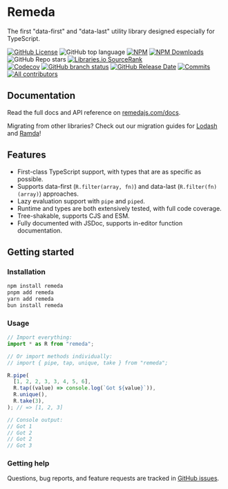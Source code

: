 # Remeda

The first "data-first" and "data-last" utility library designed especially for TypeScript.

[![GitHub License](https://img.shields.io/github/license/remeda/remeda?style=flat-square)](https://github.com/remeda/remeda?tab=MIT-1-ov-file#readme)
![GitHub top language](https://img.shields.io/github/languages/top/remeda/remeda?logo=typescript&style=flat-square)
[![NPM](https://img.shields.io/npm/v/remeda?logo=npm&style=flat-square)](https://www.npmjs.org/package/remeda)
[![NPM Downloads](https://img.shields.io/npm/dm/remeda?logo=npm&style=flat-square)](https://npmtrends.com/remeda)
![GitHub Repo stars](https://img.shields.io/github/stars/remeda/remeda?logo=github&style=flat-square)
[![Libraries.io SourceRank](https://img.shields.io/librariesio/sourcerank/npm/remeda?logo=librariesdotio&style=flat-square)](https://libraries.io/npm/remeda/sourcerank)<br />
[![Codecov](https://img.shields.io/codecov/c/github/remeda/remeda?logo=codecov&style=flat-square)](https://codecov.io/gh/remeda/remeda)
[![GitHub branch status](https://img.shields.io/github/checks-status/remeda/remeda/main?logo=github&style=flat-square)](https://github.com/remeda/remeda/actions/workflows)
[![GitHub Release Date](https://img.shields.io/github/release-date/remeda/remeda?logo=npm&style=flat-square)](https://github.com/remeda/remeda/releases)
[![Commits](https://img.shields.io/github/commit-activity/y/remeda/remeda?logo=github&style=flat-square)](https://github.com/remeda/remeda/commits/main/)
[![All contributors](https://img.shields.io/github/contributors/remeda/remeda?logo=github&style=flat-square)](https://github.com/remeda/remeda/graphs/contributors)


## Documentation

Read the full docs and API reference on [remedajs.com/docs](https://remedajs.com/docs).

Migrating from other libraries? Check out our migration guides for [Lodash](https://remedajs.com/migrate/lodash) and [Ramda](https://remedajs.com/migrate/ramda)!

## Features

- First-class TypeScript support, with types that are as specific as possible.
- Supports data-first (`R.filter(array, fn)`) and data-last (`R.filter(fn)(array)`) approaches.
- Lazy evaluation support with `pipe` and `piped`.
- Runtime and types are both extensively tested, with full code coverage.
- Tree-shakable, supports CJS and ESM.
- Fully documented with JSDoc, supports in-editor function documentation.

## Getting started

### Installation

```bash
npm install remeda
pnpm add remeda
yarn add remeda
bun install remeda
```

### Usage

```js
// Import everything:
import * as R from "remeda";

// Or import methods individually:
// import { pipe, tap, unique, take } from "remeda";

R.pipe(
  [1, 2, 2, 3, 3, 4, 5, 6],
  R.tap((value) => console.log(`Got ${value}`)),
  R.unique(),
  R.take(3),
); // => [1, 2, 3]

// Console output:
// Got 1
// Got 2
// Got 2
// Got 3
```

### Getting help

Questions, bug reports, and feature requests are tracked in [GitHub issues](https://github.com/remeda/remeda/issues).
